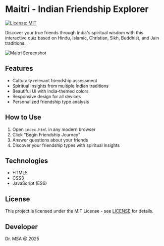 # Maitri - Indian Friendship Explorer

[![License: MIT](https://img.shields.io/badge/License-MIT-yellow.svg)](https://opensource.org/licenses/MIT)

Discover your true friends through India's spiritual wisdom with this interactive quiz based on Hindu, Islamic, Christian, Sikh, Buddhist, and Jain traditions.

![Maitri Screenshot](./screenshot.png)

## Features
- Culturally relevant friendship assessment
- Spiritual insights from multiple Indian traditions
- Beautiful UI with India-themed colors
- Responsive design for all devices
- Personalized friendship type analysis

## How to Use
1. Open `index.html` in any modern browser
2. Click "Begin Friendship Journey"
3. Answer questions about your friends
4. Discover your friendship types with spiritual insights

## Technologies
- HTML5
- CSS3
- JavaScript (ES6)

## License
This project is licensed under the MIT License - see [LICENSE](LICENSE) for details.

## Developer
Dr. MSA @ 2025